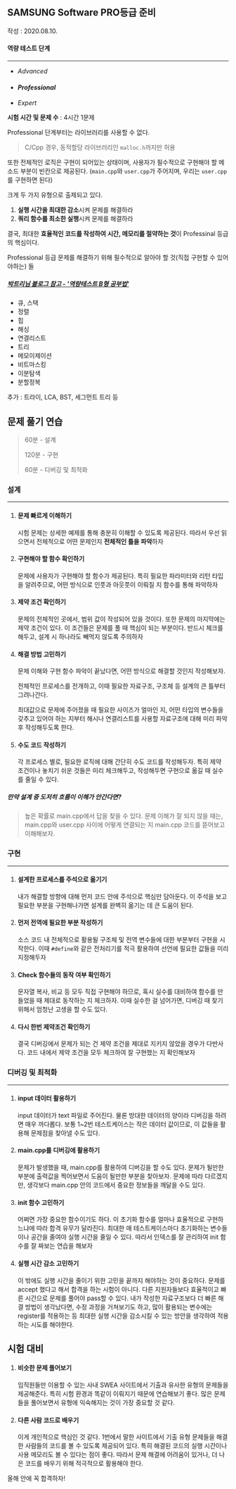 ## SAMSUNG Software PRO등급 준비

작성 : 2020.08.10.

#### 역량 테스트 단계

---

- _Advanced_

- #### _Professional_

- _Expert_

**시험 시간 및 문제 수** : 4시간 1문제

Professional 단계부터는 라이브러리를 사용할 수 없다.

> C/Cpp 경우, 동적할당 라이브러리인 `malloc.h`까지만 허용

또한 전체적인 로직은 구현이 되어있는 상태이며, 사용자가 필수적으로 구현해야 할 메소드 부분이 빈칸으로 제공된다. (`main.cpp`와 `user.cpp`가 주어지며, 우리는 `user.cpp`를 구현하면 된다)

크게 두 가지 유형으로 출제되고 있다.

1. **실행 시간을 최대한 감소**시켜 문제를 해결하라
2. **쿼리 함수를 최소한 실행**시켜 문제를 해결하라

결국, 최대한 **효율적인 코드를 작성하여 시간, 메모리를 절약하는 것**이 Professinal 등급의 핵심이다.

Professional 등급 문제를 해결하기 위해 필수적으로 알아야 할 것(직접 구현할 수 있어야하는) 들

##### [박트리님 블로그 참고 - '역량테스트 B형 공부법'](https://baactree.tistory.com/53)

- 큐, 스택
- 정렬
- 힙
- 해싱
- 연결리스트
- 트리
- 메모이제이션
- 비트마스킹
- 이분탐색
- 분할정복

추가 : 트라이, LCA, BST, 세그먼트 트리 등

## 문제 풀기 연습

> 60분 - 설계
>
> 120분 - 구현
>
> 60분 - 디버깅 및 최적화

### 설계

---

1. #### 문제 빠르게 이해하기

   시험 문제는 상세한 예제를 통해 충분히 이해할 수 있도록 제공된다. 따라서 우선 읽으면서 전체적으로 어떤 문제인지 **전체적인 틀을 파악**하자

2. #### 구현해야 할 함수 확인하기

   문제에 사용자가 구현해야 할 함수가 제공된다. 특히 필요한 파라미터와 리턴 타입을 알려주므로, 어떤 방식으로 인풋과 아웃풋이 이뤄질 지 함수를 통해 파악하자

3. #### 제약 조건 확인하기

   문제의 전체적인 곳에서, 범위 값이 작성되어 있을 것이다. 또한 문제의 마지막에는 제약 조건이 있다. 이 조건들은 문제를 풀 때 핵심이 되는 부분이다. 반드시 체크를 해두고, 설계 시 하나라도 빼먹지 않도록 주의하자

4. #### 해결 방법 고민하기

   문제 이해와 구현 함수 파악이 끝났다면, 어떤 방식으로 해결할 것인지 작성해보자.

   전체적인 프로세스를 전개하고, 이때 필요한 자료구조, 구조체 등 설계의 큰 틀부터 그려나간다.

   최대값으로 문제에 주어졌을 때 필요한 사이즈가 얼마인 지, 어떤 타입의 변수들을 갖추고 있어야 하는 지부터 해시나 연결리스트를 사용할 자료구조에 대해 미리 파악 후 작성해두도록 한다.

5. #### 수도 코드 작성하기

   각 프로세스 별로, 필요한 로직에 대해 간단히 수도 코드를 작성해두자. 특히 제약 조건이나 놓치기 쉬운 것들은 미리 체크해두고, 작성해두면 구현으로 옮길 때 실수를 줄일 수 있다.

##### _만약 설계 중 도저히 흐름이 이해가 안간다면?_

> 높은 확률로 main.cpp에서 답을 찾을 수 있다. 문제 이해가 잘 되지 않을 때는, main.cpp와 user.cpp 사이에 어떻게 연결되는 지 main.cpp 코드를 뜯어보고 이해해보자.

### 구현

---

1. #### 설계한 프로세스를 주석으로 옮기기

   내가 해결할 방향에 대해 먼저 코드 안에 주석으로 핵심만 담아둔다. 이 주석을 보고 필요한 부분을 구현해나가면 설계를 완벽히 옮기는 데 큰 도움이 된다.

2. #### 먼저 전역에 필요한 부분 작성하기

   소스 코드 내 전체적으로 활용될 구조체 및 전역 변수들에 대한 부분부터 구현을 시작한다. 이때 `#define`와 같은 전처리기를 적극 활용하여 선언에 필요한 값들을 미리 지정해두자

3. #### Check 함수들의 동작 여부 확인하기

   문자열 복사, 비교 등 모두 직접 구현해야 하므로, 혹시 실수를 대비하여 함수를 만들었을 때 제대로 동작하는 지 체크하자. 이때 실수한 걸 넘어가면, 디버깅 때 찾기 위해서 엄청난 고생을 할 수도 있다.

4. #### 다시 한번 제약조건 확인하기

   결국 디버깅에서 문제가 되는 건 제약 조건을 제대로 지키지 않았을 경우가 다반사다. 코드 내에서 제약 조건을 모두 체크하여 잘 구현했는 지 확인해보자

### 디버깅 및 최적화

---

1. #### input 데이터 활용하기

   input 데이터가 text 파일로 주어진다. 물론 방대한 데이터의 양이라 디버깅을 하려면 매우 까다롭다. 보통 1~2번 테스트케이스는 작은 데이터 값이므로, 이 값들을 활용해 문제점을 찾아낼 수도 있다.

2. #### main.cpp를 디버깅에 활용하기

   문제가 발생했을 때, main.cpp를 활용하여 디버깅을 할 수도 있다. 문제가 될만한 부분에 출력값을 찍어보면서 도움이 될만한 부분을 찾아보자. 문제에 따라 다르겠지만, 생각보다 main.cpp 안의 코드에서 중요한 정보들을 깨달을 수도 있다.

3. #### init 함수 고민하기

   어쩌면 가장 중요한 함수이기도 하다. 이 초기화 함수를 얼마나 효율적으로 구현하느냐에 따라 합격 유무가 달라진다. 최대한 매 테스트케이스마다 초기화하는 변수들이나 공간을 줄여야 실행 시간을 줄일 수 있다. 따라서 인덱스를 잘 관리하여 init 함수를 잘 짜보는 연습을 해보자

4. #### 실행 시간 감소 고민하기

   이 밖에도 실행 시간을 줄이기 위한 고민을 끝까지 해야하는 것이 중요하다. 문제를 accept 했다고 해서 합격을 하는 시험이 아니다. 다른 지원자들보다 효율적이고 빠른 시간으로 문제를 풀어야 pass할 수 있다. 내가 작성한 자료구조보다 더 빠른 해결 방법이 생각났다면, 수정 과정을 거쳐보기도 하고, 많이 활용되는 변수에는 register를 적용하는 등 최대한 실행 시간을 감소시킬 수 있는 방안을 생각하여 적용하는 시도를 해야한다.

## 시험 대비

1. #### 비슷한 문제 풀어보기

   임직원들만 이용할 수 있는 사내 SWEA 사이트에서 기출과 유사한 유형의 문제들을 제공해준다. 특히 시험 환경과 똑같이 이뤄지기 때문에 연습해보기 좋다. 많은 문제들을 풀어보면서 유형에 익숙해지는 것이 가장 중요할 것 같다.

2. #### 다른 사람 코드로 배우기

   이게 개인적으로 핵심인 것 같다. 1번에서 말한 사이트에서 기출 유형 문제들을 해결한 사람들의 코드를 볼 수 있도록 제공되어 있다. 특히 해결된 코드의 실행 시간이나 사용 메모리도 볼 수 있다는 점이 좋다. 따라서 문제 해결에 어려움이 있거나, 더 나은 코드를 배우기 위해 적극적으로 활용해야 한다.

올해 안에 꼭 합격하자!
